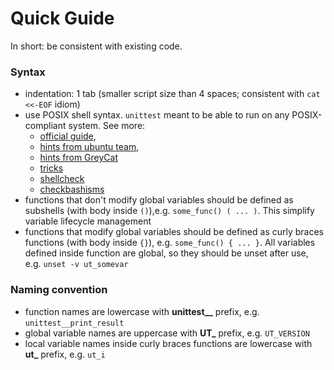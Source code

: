 # Quick Guide

In short: be consistent with existing code.

### Syntax

* indentation: 1 tab (smaller script size than 4 spaces; consistent with
`cat <<-EOF` idiom)
* use POSIX shell syntax. `unittest` meant to be able to run on any
POSIX-compliant system. See more:
    * [official guide](https://pubs.opengroup.org/onlinepubs/9799919799/utilities/V3_chap02.html),
    * [hints from ubuntu team](https://wiki.ubuntu.com/DashAsBinSh),
    * [hints from GreyCat](http://mywiki.wooledge.org/Bashism)
    * [tricks](http://www.etalabs.net/sh_tricks.html)
    * [shellcheck](http://www.shellcheck.net/)
    * [checkbashisms](http://sourceforge.net/projects/checkbaskisms/)
* functions that don't modify global variables should be defined as subshells
(with body inside `()`),e.g. `some_func() ( ... )`. This simplify variable
lifecycle management
* functions that modify global variables should be defined as curly braces
functions (with body inside `{}`), e.g. `some_func() { ... }`. All variables
defined inside function are global, so they should be unset after use,
e.g. `unset -v ut_somevar`

### Naming convention

* function names are lowercase with **unittest__** prefix,
e.g. `unittest__print_result`
* global variable names are uppercase with **UT_** prefix, e.g. `UT_VERSION`
* local variable names inside curly braces functions are lowercase with **ut_**
prefix,  e.g. `ut_i`
